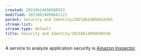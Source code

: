 ```yaml
---
created: 20210614050508553
modified: 20210614050641121
parent: Security and Identity/20210614050424365
stream-list: 
stream-type: default
title: Security and Identity/20210614050508548
---
```

A service to analyze application security is <a href="#Amazon%20Inspector" class="tc-tiddlylink tc-tiddlylink-missing">Amazon Inspector</a>.
